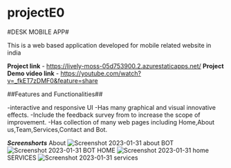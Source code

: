 # projectE0
#DESK MOBILE APP#

This is a web based application developed for mobile related website in india

**Project link**  - https://lively-moss-05d753900.2.azurestaticapps.net/
**Project Demo video link** - https://youtube.com/watch?v=_fkET7zDMF0&feature=share

##Features and Functionalities##

-interactive and responsive UI
-Has many graphical and visual innovative effects.
-Include the feedback survey from to increase the scope of improvement.
-Has collection of many web pages including Home,About us,Team,Services,Contact and Bot.

***Screenshorts***
About
![Screenshot 2023-01-31 about](https://user-images.githubusercontent.com/111973662/215843631-b4d97a9f-8780-4e23-a5ef-b2e179aee3ff.png)
BOT
![Screenshot 2023-01-31 BOT](https://user-images.githubusercontent.com/111973662/215843687-28179503-f654-47ec-9413-1fb81c45e840.png)
HOME
![Screenshot 2023-01-31 home](https://user-images.githubusercontent.com/111973662/215843719-599c2a13-d911-44b6-9b70-a9522f1e2ab1.png)
SERVICES
![Screenshot 2023-01-31 services](https://user-images.githubusercontent.com/111973662/215843757-aa8862b1-a5e4-405d-abb8-86dd6ab66d54.png)
